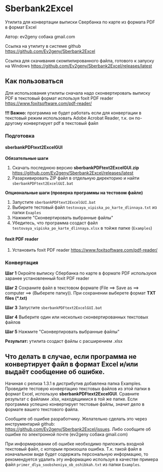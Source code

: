# Sberbank2Excel

Утилита для конвертации выписки Свербанка по карте из формата PDF в формат Excel

Автор: ev2geny собака gmail.com

Ссылка на утилиту в системе github https://github.com/Ev2geny/Sberbank2Excel

Ссылка для скачивания скомпилированного файла, готового к запуску на Windows https://github.com/Ev2geny/Sberbank2Excel/releases/latest

## Как пользоваться

Для использования утилиты сначала надо сконвертировать выписку PDF в текстовый формат используя foxit PDF reader  https://www.foxitsoftware.com/pdf-reader/

**!!! Важно:** программа не будет работать если для конвертации в текстовый режим использовать Adobe Acrobat Reader, т.к. он по-другому конвертирует pdf  в текстовый файл

### Подготовка
#### sberbankPDFtext2ExcelGUI

**Обязательные шаги**
1. Скачать последнюю версию  **sberbankPDFtext2ExcelGUI.zip** https://github.com/Ev2geny/Sberbank2Excel/releases/latest 
1. Разархивировать ZIP файл в отдельную директорию и найти `sberbankPDFtext2ExcelGUI.bat`

**Опциональные шаги (проверка программы на тестовом файле)**
1. Запустите `sberbankPDFtext2ExcelGUI.bat`
1. Выбирите тестовый файл `testovaya_vipiska_po_karte_dlinnaya.txt` из папки `Exaples`
1. Нажмите "Сконвертировать выбранные файлы"
1. Убедитесь, что программа создаст файл `testovaya_vipiska_po_karte_dlinnaya.xlsx` в тойже папке (`Examples`)


#### foxit PDF reader
1. Установить foxit PDF reader  https://www.foxitsoftware.com/pdf-reader/

### Конвертация 

**Шаг 1** Окройте выписку Сбербанка по карте в формате PDF используюя заранее установленный foxit PDF reader

**Шаг 2** Сохраните файл в текстовом формате (File ==> Save as ==> computer ==> (Выберете папку)). При сохранении выберете формат **TXT files (*.txt)**

**Шаг 3** Запустите `sberbankPDFtext2ExcelGUI.bat`

**Шаг 4** Выберите один или несколько сконвертированных текстовых файлов

**Шаг 5** Нажмите "Сконвертировать выбранные файлы"

**Результат:** утилита создаст файлы с расширением .xlsx 

## Что делать в случае, если программа не конвертирует файл в формат Excel и/или выдаёт сообщение об ошибке.

Начиная с релиза 1.3.1 в дистрибутив добавлена папка Examples. Проведите тестовую конвертацию текстовых файлов из этой папки в формат Excel, использую **sberbankPDFtext2ExcelGUI**. Сравните результат с файлами .xlsx, находящимися в той же папке. Если программа успешно конвертирует тестовые файлы, значит дело в формате вашего текстового файла.

Сообщите об ошибке разработчику. Желательно сделать это через инструментарий github: https://github.com/Ev2geny/Sberbank2Excel/issues. Либо сообщите об ошибке по электронной почте (ev2geny собака gmail.com)

При информировании об ошибке необходимо приложить входной текстовый файл, с которым произошла ошибка. Т.к. такой файл в изначальном виде будет содержать персональную информацию, то рекомендуется удалить эту информацию используя в качестве примера файл `primer_dlya_soobsheniya_ob_oshibkah.txt` из папки `Examples`.
